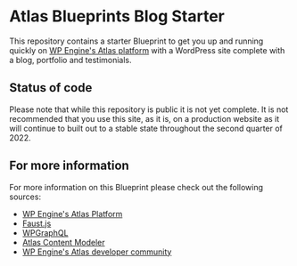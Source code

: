 # Atlas Blueprints Blog Starter

This repository contains a starter Blueprint to get you up and running quickly on [WP Engine's Atlas platform](https://wpengine.com/atlas/) with a WordPress site complete with a blog, portfolio and testimonials.

## Status of code

Please note that while this repository is public it is not yet complete. It is not recommended that you use this site, as it is, on a production website as it will continue to built out to a stable state throughout the second quarter of 2022.

## For more information

For more information on this Blueprint please check out the following sources:

- [WP Engine's Atlas Platform](https://wpengine.com/atlas/)
- [Faust.js](https://faustjs.org)
- [WPGraphQL](https://www.wpgraphql.com)
- [Atlas Content Modeler](https://wordpress.org/plugins/atlas-content-modeler/)
- [WP Engine's Atlas developer community](https://developers.wpengine.com)
